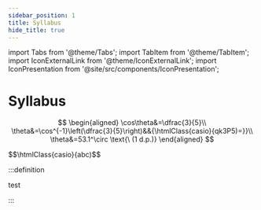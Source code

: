 ```yaml
---
sidebar_position: 1
title: Syllabus
hide_title: true
---
```


import Tabs from '@theme/Tabs';
import TabItem from '@theme/TabItem';
import IconExternalLink from '@theme/IconExternalLink';
import IconPresentation from '@site/src/components/IconPresentation';

# Syllabus<a to="https://www.google.com/"><IconExternalLink /></a><a target="\_blank" href='/pres/c_quadratic-functions.html'><IconPresentation/></a>


$$
\begin{aligned}
\cos\theta&=\dfrac{3}{5}\\
\theta&=\cos^{-1}\left(\dfrac{3}{5}\right)&&{\htmlClass{casio}{qk3P5)=}}\\
\theta&=53.1^\circ \text{\ (1 d.p.)}
\end{aligned}
$$

$$\htmlClass{casio}{abc)$$

:::definition

test

:::

<!-- <Tabs>
<TabItem value="q1" label="Question 1" default>

Solve the equation $3x+4=7$.

<exampleButtons>
<Hint>

type in my hint here

</Hint>
<Answer>

type in my answer here

</Answer>
</exampleButtons>


</TabItem>
<TabItem value="q2" label="Question 2">

Solve the equation $2x+7=-4x$.

</TabItem>
<TabItem value="q3" label="Question 3">

Solve the equation $2x^2-50=0$.

</TabItem>
</Tabs> -->

<!-- ignore import Example from '@site/src/components/Example'; -->

<!-- [presentation](@site/static/pres/c_quadratic-functions.html) -->